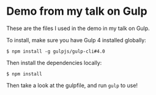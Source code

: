 # Demo from my talk on Gulp

These are the files I used in the demo in my talk on Gulp.

To install, make sure you have Gulp 4 installed globally:

```
$ npm install -g gulpjs/gulp-cli#4.0
```

Then install the dependencies locally:

```
$ npm install
```

Then take a look at the gulpfile, and run `gulp` to use!
